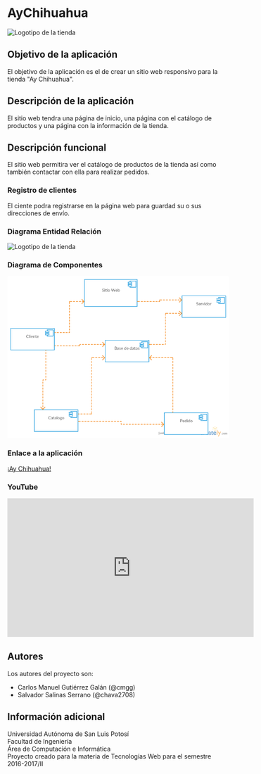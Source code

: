 # AyChihuahua

<img src="https://raw.githubusercontent.com/acominf/AyChihuahua/master/src/img/logo.png" width="550" alt="Logotipo de la tienda">

## Objetivo de la aplicación
El objetivo de la aplicación es el de crear un sitio web responsivo para la tienda "Ay Chihuahua".

## Descripción de la aplicación
El sitio web tendra una página de inicio, una página con el catálogo de productos y una página con la información de la tienda.

## Descripción funcional
El sitio web permitira ver el catálogo de productos de la tienda así como también contactar con ella para realizar pedidos.

### Registro de clientes
El ciente podra registrarse en la página web para guardad su o sus direcciones de envío.

### Diagrama Entidad Relación
<img src="https://raw.githubusercontent.com/acominf/AyChihuahua/master/src/img/Diagrama%20Entidad%20Relacion.png" width="550" alt="Logotipo de la tienda">

### Diagrama de Componentes
<img src="https://raw.githubusercontent.com/acominf/AyChihuahua/master/src/img/ayChihuahua.png" width="550" alt="Logotipo de la tienda">

### Enlace a la aplicación
<a href="http://148.224.194.33/aychihua/">¡Ay Chihuahua!</a>

### YouTube
<iframe width="560" height="315" src="https://www.youtube.com/embed/0mQyfJV9Lcw" frameborder="0" allowfullscreen></iframe>

## Autores
Los autores del proyecto son:
- Carlos Manuel Gutiérrez Galán (@cmgg)
- Salvador Salinas Serrano (@chava2708)

## Información adicional
Universidad Autónoma de San Luis Potosí<br>
Facultad de Ingeniería<br>
Área de Computación e Informática<br>
Proyecto creado para la materia de Tecnologías Web para el semestre 2016-2017/II
